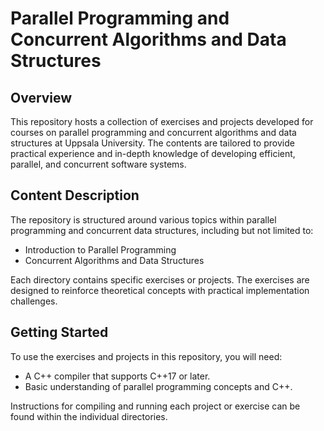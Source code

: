 # Parallel Programming and Concurrent Algorithms and Data Structures

## Overview

This repository hosts a collection of exercises and projects developed for courses on parallel programming and concurrent algorithms and data structures at Uppsala University. The contents are tailored to provide practical experience and in-depth knowledge of developing efficient, parallel, and concurrent software systems.

## Content Description

The repository is structured around various topics within parallel programming and concurrent data structures, including but not limited to:

- Introduction to Parallel Programming
- Concurrent Algorithms and Data Structures

Each directory contains specific exercises or projects. The exercises are designed to reinforce theoretical concepts with practical implementation challenges.

## Getting Started

To use the exercises and projects in this repository, you will need:

- A C++ compiler that supports C++17 or later.
- Basic understanding of parallel programming concepts and C++.

Instructions for compiling and running each project or exercise can be found within the individual directories.


